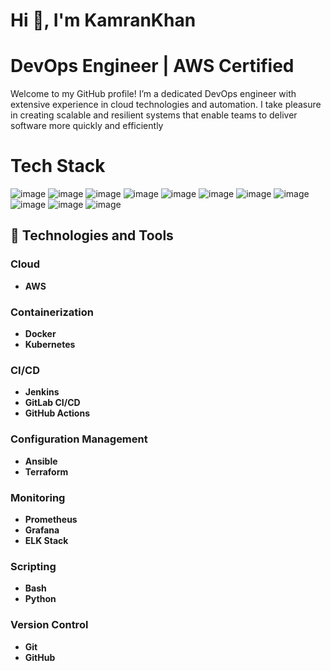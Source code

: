 

# Hi 👋, I'm KamranKhan

# DevOps Engineer | AWS Certified 
Welcome to my GitHub profile! I’m a dedicated DevOps engineer with extensive experience in cloud technologies and automation. I take pleasure in creating scalable and resilient systems that enable teams to deliver software more quickly and 
efficiently

# Tech Stack
![image](https://github.com/user-attachments/assets/404ed290-296b-4e6a-8698-efa9bee09dd2) ![image](https://github.com/user-attachments/assets/b129f6b3-b9d6-471e-a6a1-405e14c7c009) ![image](https://github.com/user-attachments/assets/e7ea4aa2-482d-4166-8992-50eb5d08d886) ![image](https://github.com/user-attachments/assets/4e7e2a71-db85-4255-995b-f363ef5e4ac6) ![image](https://github.com/user-attachments/assets/545d45b9-b6f5-478c-87f1-3d7690701739) ![image](https://github.com/user-attachments/assets/1ca0bfc1-3258-414a-bfa8-86e49ebf6416) ![image](https://github.com/user-attachments/assets/19e832e8-f34d-42d5-b3fc-14752bc8bc79) ![image](https://github.com/user-attachments/assets/2288676d-1207-42fc-b2cf-857e254acd0c) ![image](https://github.com/user-attachments/assets/b6b8538d-bee8-4152-a86d-0d6ff6720881) ![image](https://github.com/user-attachments/assets/3eb98be2-6c27-453b-9f17-ac1bc8382d27) ![image](https://github.com/user-attachments/assets/90d8fb2d-4a69-4107-80fb-ffa6976f2c86) 



## 🔧 Technologies and Tools

### Cloud
- **AWS**

### Containerization
- **Docker**
- **Kubernetes**

### CI/CD
- **Jenkins**
- **GitLab CI/CD**
- **GitHub Actions**

### Configuration Management
- **Ansible**
- **Terraform**

### Monitoring
- **Prometheus**
- **Grafana**
- **ELK Stack**

### Scripting
- **Bash**
- **Python**

### Version Control
- **Git**
- **GitHub**


























